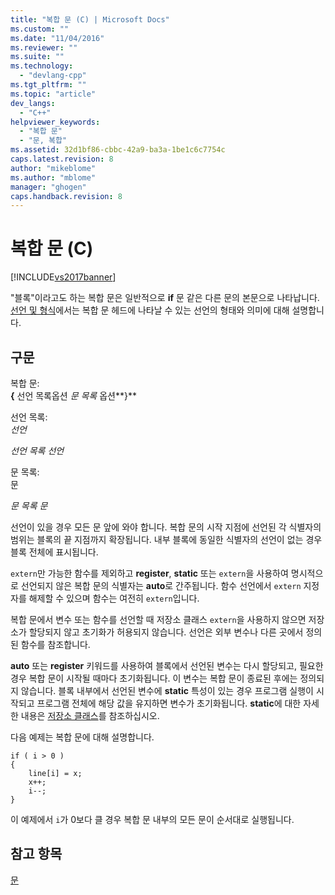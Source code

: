 ```yaml
---
title: "복합 문 (C) | Microsoft Docs"
ms.custom: ""
ms.date: "11/04/2016"
ms.reviewer: ""
ms.suite: ""
ms.technology: 
  - "devlang-cpp"
ms.tgt_pltfrm: ""
ms.topic: "article"
dev_langs: 
  - "C++"
helpviewer_keywords: 
  - "복합 문"
  - "문, 복합"
ms.assetid: 32d1bf86-cbbc-42a9-ba3a-1be1c6c7754c
caps.latest.revision: 8
author: "mikeblome"
ms.author: "mblome"
manager: "ghogen"
caps.handback.revision: 8
---
```

# 복합 문 (C)
[!INCLUDE[vs2017banner](../assembler/inline/includes/vs2017banner.md)]

"블록"이라고도 하는 복합 문은 일반적으로 **if** 문 같은 다른 문의 본문으로 나타납니다.  [선언 및 형식](../c-language/declarations-and-types.md)에서는 복합 문 헤드에 나타날 수 있는 선언의 형태와 의미에 대해 설명합니다.  
  
## 구문  
 복합 문:  
 **{** 선언 목록옵션 *문 목록* 옵션**}**  
  
 선언 목록:  
 *선언*  
  
 *선언 목록 선언*  
  
 문 목록:  
 문  
  
 *문 목록 문*  
  
 선언이 있을 경우 모든 문 앞에 와야 합니다.  복합 문의 시작 지점에 선언된 각 식별자의 범위는 블록의 끝 지점까지 확장됩니다.  내부 블록에 동일한 식별자의 선언이 없는 경우 블록 전체에 표시됩니다.  
  
 `extern`만 가능한 함수를 제외하고 **register**, **static** 또는 `extern`을 사용하여 명시적으로 선언되지 않은 복합 문의 식별자는 **auto**로 간주됩니다.  함수 선언에서 `extern` 지정자를 해제할 수 있으며 함수는 여전히 `extern`입니다.  
  
 복합 문에서 변수 또는 함수를 선언할 때 저장소 클래스 `extern`을 사용하지 않으면 저장소가 할당되지 않고 초기화가 허용되지 않습니다.  선언은 외부 변수나 다른 곳에서 정의된 함수를 참조합니다.  
  
 **auto** 또는 **register** 키워드를 사용하여 블록에서 선언된 변수는 다시 할당되고, 필요한 경우 복합 문이 시작될 때마다 초기화됩니다.  이 변수는 복합 문이 종료된 후에는 정의되지 않습니다.  블록 내부에서 선언된 변수에 **static** 특성이 있는 경우 프로그램 실행이 시작되고 프로그램 전체에 해당 값을 유지하면 변수가 초기화됩니다.  **static**에 대한 자세한 내용은 [저장소 클래스](../c-language/c-storage-classes.md)를 참조하십시오.  
  
 다음 예제는 복합 문에 대해 설명합니다.  
  
```  
if ( i > 0 )   
{  
    line[i] = x;  
    x++;  
    i--;  
}  
```  
  
 이 예제에서 `i`가 0보다 클 경우 복합 문 내부의 모든 문이 순서대로 실행됩니다.  
  
## 참고 항목  
 [문](../c-language/statements-c.md)